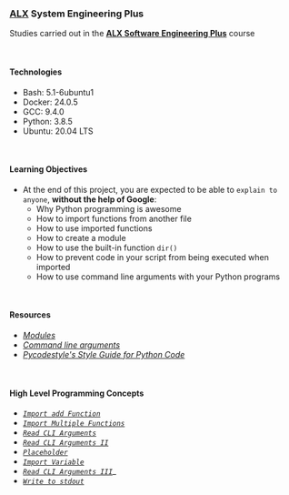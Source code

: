 ### [ALX](https://www.alxafrica.com/) System Engineering Plus

Studies carried out in the **[ALX Software Engineering Plus](https://www.alxafrica.com/software-engineering-plus/)** course

<br />

#### Technologies

* Bash:     5.1-6ubuntu1
* Docker:   24.0.5
* GCC:      9.4.0
* Python:   3.8.5
* Ubuntu:   20.04 LTS

<br />

#### Learning Objectives

* At the end of this project, you are expected to be able to `explain to anyone`, **without the help of Google**:
    * Why Python programming is awesome
    * How to import functions from another file
    * How to use imported functions
    * How to create a module
    * How to use the built-in function `dir()`
    * How to prevent code in your script from being executed when imported
    * How to use command line arguments with your Python programs

<br />

#### Resources

* _[Modules](https://docs.python.org/3/tutorial/modules.html)_
* _[Command line arguments](https://docs.python.org/3/tutorial/stdlib.html#command-line-arguments)_
* _[Pycodestyle's Style Guide for Python Code](https://pypi.org/project/pycodestyle/)_

<br />

#### High Level Programming Concepts


* _[`Import add Function`](0-add.py)_
* _[`Import Multiple Functions`](1-calculation.py)_
* _[`Read CLI Arguments`](2-args.py)_
* _[`Read CLI Arguments II`](3-infinite_add.py)_
* _[`Placeholder`](4-hidden_discovery.py)_
* _[`Import Variable`](5-variable_load.py)_
* _[`Read CLI Arguments III`](100-my_calculator.py)__
* _[`Write to stdout`](101-easy_print.py)_

<br />
